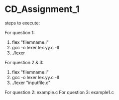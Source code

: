 # CD_Assignment_1

steps to execute:

For question 1:
    
1. flex "filemname.l"
2. gcc -o lexer lex.yy.c -ll
3. ./lexer 

For question 2 & 3:
    
1. flex "filemname.l"
2. gcc -o lexer lex.yy.c -ll
3. ./lexer "inputfile.c"


For question 2: example.c
For question 3: example1.c
